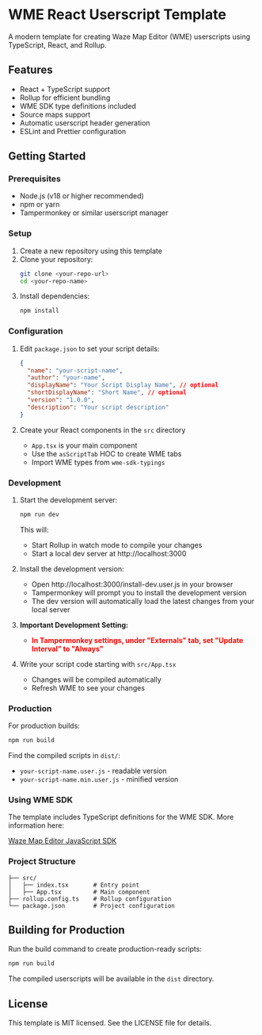 # WME React Userscript Template

A modern template for creating Waze Map Editor (WME) userscripts using TypeScript, React, and Rollup.

## Features

- React + TypeScript support
- Rollup for efficient bundling
- WME SDK type definitions included
- Source maps support
- Automatic userscript header generation
- ESLint and Prettier configuration

## Getting Started

### Prerequisites

- Node.js (v18 or higher recommended)
- npm or yarn
- Tampermonkey or similar userscript manager

### Setup

1. Create a new repository using this template
2. Clone your repository:
   ```bash
   git clone <your-repo-url>
   cd <your-repo-name>
   ```
3. Install dependencies:
   ```bash
   npm install
   ```

### Configuration

1. Edit `package.json` to set your script details:
   ```json
   {
     "name": "your-script-name",
     "author": "your-name",
     "displayName": "Your Script Display Name", // optional
     "shortDisplayName": "Short Name", // optional
     "version": "1.0.0",
     "description": "Your script description"
   }
   ```

2. Create your React components in the `src` directory
   - `App.tsx` is your main component
   - Use the `asScriptTab` HOC to create WME tabs
   - Import WME types from `wme-sdk-typings`

### Development

1. Start the development server:
   ```bash
   npm run dev
   ```
   This will:
   - Start Rollup in watch mode to compile your changes
   - Start a local dev server at http://localhost:3000

2. Install the development version:
   - Open http://localhost:3000/install-dev.user.js in your browser
   - Tampermonkey will prompt you to install the development version
   - The dev version will automatically load the latest changes from your local server

3. **Important Development Setting:**
   - <span style="color: red">**In Tampermonkey settings, under "Externals" tab, set "Update Interval" to "Always"**</span>

4. Write your script code starting with `src/App.tsx`
   - Changes will be compiled automatically
   - Refresh WME to see your changes

### Production

For production builds:
   ```bash
   npm run build
   ```
   Find the compiled scripts in `dist/`:
   - `your-script-name.user.js` - readable version
   - `your-script-name.min.user.js` - minified version

### Using WME SDK

The template includes TypeScript definitions for the WME SDK. More information here:

[Waze Map Editor JavaScript SDK](https://web-assets.waze.com/wme_sdk_docs/production/latest/index.html)

### Project Structure

```
├── src/
│   ├── index.tsx       # Entry point
│   ├── App.tsx         # Main component
├── rollup.config.ts    # Rollup configuration
└── package.json        # Project configuration
```

## Building for Production

Run the build command to create production-ready scripts:

```bash
npm run build
```

The compiled userscripts will be available in the `dist` directory.

## License

This template is MIT licensed. See the LICENSE file for details.
